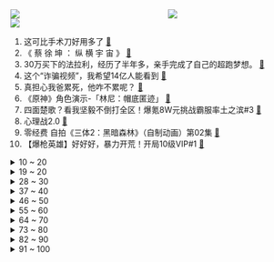 <div >
	<a style="float:left;width:55%;" href = "https://github.com/anuraghazra/github-readme-stats">
	 <img src = "https://github-readme-stats.vercel.app/api?username=iuuuuuaena&theme=buefy&show_icons=true"/>
	</a>
	<a  style="float:right;width:45%" href = "https://github.com/anuraghazra/github-readme-stats">
	 <img  src="https://github-readme-stats.vercel.app/api/top-langs/?username=anuraghazra&layout=compact"/>
	</a>
	</div>

[![](https://img.shields.io/badge/jxd-@jxdgogogo.xyz-yellowgreen.svg)](https://www.jxdgogogo.xyz)<br>
1. 这可比手术刀好用多了 [:link:](//www.bilibili.com/video/BV1XN411873W) <br>
2. 《 蔡 徐 坤 ： 纵 横 宇 宙 》 [:link:](//www.bilibili.com/video/BV1794y1k7c7) <br>
3. 30万买下的法拉利，经历了半年多，亲手完成了自己的超跑梦想。 [:link:](//www.bilibili.com/video/BV1xj41167Ro) <br>
4. 这个“诈骗视频”，我希望14亿人能看到 [:link:](//www.bilibili.com/video/BV118411X7dS) <br>
5. 真担心我爸累死，他咋不累呢？ [:link:](//www.bilibili.com/video/BV1T44y1w7QN) <br>
6. 《原神》角色演示-「林尼：帽底匿迹」 [:link:](//www.bilibili.com/video/BV1ij411B7Rt) <br>
7. 四面楚歌？看我坚毅不倒打全区！爆氪8W元挑战霸服率土之滨#3 [:link:](//www.bilibili.com/video/BV1d8411X7Tx) <br>
8. 心理战2.0 [:link:](//www.bilibili.com/video/BV1CV4y1Y7Vi) <br>
9. 零经费 自拍《三体2：黑暗森林》（自制动画）第02集 [:link:](//www.bilibili.com/video/BV1HX4y1x7Xk) <br>
10. 【爆枪英雄】好好好，暴力开荒！开局10级VIP#1 [:link:](//www.bilibili.com/video/BV1Ap4y137zw) <br>
<details>
<summary>10 ~ 20</summary>

11. 全程发刀！中国家人侠牺牲，主角团只剩两人《80亿个精灵》第五章 [:link:](//www.bilibili.com/video/BV1aF411y7cU) <br>
12. 绝了！被原神的全新入队动画迷晕！！！ [:link:](//www.bilibili.com/video/BV1BF411y7dg) <br>
13. 赌狗必输！慢放1000帧都抓不到的千术手法，阁下该如何应对？ [:link:](//www.bilibili.com/video/BV13u411J7Zn) <br>
14. 【喜哥】《台风迷惑行为》 [:link:](//www.bilibili.com/video/BV19F411y7rk) <br>
15. 快看！闪电侠！【汽油桶快乐阴人流#23】 [:link:](//www.bilibili.com/video/BV1SV4y1Y73E) <br>
16. 小朋友被我当场秒完之后！掏出了一道竞赛题！我该如何应对？ [:link:](//www.bilibili.com/video/BV1g44y1w7wa) <br>
17. 原声，启动！ [:link:](//www.bilibili.com/video/BV1c14y1i7mP) <br>
18. 【原神枫丹一条龙全收集】枫丹4.0(更新至295)枫丹廷/苍晶/白露/宝箱/神瞳/摩拉堆/神秘的书页/神秘的核心/水之印/探索度/路线规划/原神4.0 [:link:](//www.bilibili.com/video/BV1Cm4y1n7VS) <br>
19. 老房改造——大合集，一次性看完老房改造全过程太解压了 [:link:](//www.bilibili.com/video/BV1vV4y1v7L5) <br>
</details>
<details>
<summary>19 ~ 20</summary>

20. 任务：煮面 [:link:](//www.bilibili.com/video/BV1e84y1f7Kf) <br>
21. “以前的花絮是真花絮，现在的花絮都开始演了〞 [:link:](//www.bilibili.com/video/BV1KN4116796) <br>
22. 钢铁侠火箭发射测试成功 [:link:](//www.bilibili.com/video/BV1CV411375y) <br>
23. 《植物娘大战僵尸》角色演示-火爆辣椒 [:link:](//www.bilibili.com/video/BV1uz4y137bG) <br>
24. 什么？说我给非洲大蜗牛撒盐是不对的，那我请它们喝“茅台”呢？ [:link:](//www.bilibili.com/video/BV1Q84y1f7LZ) <br>
25. 它真的来了! [中文字幕]《蜘蛛侠:逝去之莲》饭制电影丨Spider-Man Lotus [:link:](//www.bilibili.com/video/BV1G94y1k7Wy) <br>
26. 楼下的车一直在响警报，借此机会，给邻居们弹首周杰伦吧。 [:link:](//www.bilibili.com/video/BV1n94y167rw) <br>
27. 这个视频献给我仅有的12个粉丝 [:link:](//www.bilibili.com/video/BV13P41147Zg) <br>
28. 早餐天花板！ [:link:](//www.bilibili.com/video/BV1qV41137ij) <br>
</details>
<details>
<summary>28 ~ 30</summary>

29. 《黄沙战神》两人共创战神篇，嗓子喊的直冒烟 [:link:](//www.bilibili.com/video/BV1984y1f7zx) <br>
30. 听话的小猫咪 [:link:](//www.bilibili.com/video/BV1MP411s7Fz) <br>
31. 不要“做”挑战？（第十七期） [:link:](//www.bilibili.com/video/BV1H94y1k7JU) <br>
32. 医生断言儿子3岁必死，高中学历的爸爸不认命，做出中国首款特效药！ [:link:](//www.bilibili.com/video/BV1EF411Z76Y) <br>
33. 这或许比充在游戏里更有意义！ [:link:](//www.bilibili.com/video/BV1dG411Z7j7) <br>
34. 东北林区平房几万一套能过户，过冬是个大考验，想来买房隐居需谨慎 [:link:](//www.bilibili.com/video/BV1Bh4y1S78m) <br>
35. 【原神】4.0枫丹宝箱+神瞳+金属盒 一条龙收集 苍晶/白露/枫丹延/神秘的核心/奇特的零件/地方传奇/地灵龛/神秘的书页 [:link:](//www.bilibili.com/video/BV1x84y1f71H) <br>
36. 「豆瓣8.2」7岁男孩凭借天赋一举拿到全国冠军 [:link:](//www.bilibili.com/video/BV1cN411h7L8) <br>
37. 我要进厂啦！ [:link:](//www.bilibili.com/video/BV1KN41167jL) <br>
</details>
<details>
<summary>37 ~ 40</summary>

38. 【娄艺潇】开口惊艳，超强史诗感！高燃觉醒战歌《Lucilla》来了！ [:link:](//www.bilibili.com/video/BV1d44y1c7kW) <br>
39. 感谢这游戏，让我知道啥叫从头爽到屁股！ [:link:](//www.bilibili.com/video/BV1np4y1J7FC) <br>
40. 《 当 然 了 》 [:link:](//www.bilibili.com/video/BV1u14y1i7Ka) <br>
41. 比99.99%的人更早看到电影，秘密是？ [:link:](//www.bilibili.com/video/BV1X8411X7Af) <br>
42. 《重置末日》（第1-142集3H剧场版） 男人一觉醒来就把父母留下的30亿股票10亿贱卖！ [:link:](//www.bilibili.com/video/BV1Br4y1Z7WK) <br>
43. 第1集｜夏布 [:link:](//www.bilibili.com/video/BV16u411E7Zw) <br>
44. 这应该是我做过最简单的巧克力蛋糕了！不用烤箱 不用打发 不用奶油，全程搅一搅，就get超级浓郁的巧克力蛋糕！趁这个七夕快做给爱的他吧~ [:link:](//www.bilibili.com/video/BV1ax4y1f7xi) <br>
45. 【花小烙】为什么打呼噜的人不会被自己的呼噜声吵醒？ [:link:](//www.bilibili.com/video/BV1rh4y1Q7st) <br>
46. 吃撑了睁着眼睛看着剪的 [:link:](//www.bilibili.com/video/BV1Mu411J78W) <br>
</details>
<details>
<summary>46 ~ 50</summary>

47. 热烈祝贺猫德学院抓到狮子猫！！！ [:link:](//www.bilibili.com/video/BV11r4y1d7nv) <br>
48. 啊？17.0 [:link:](//www.bilibili.com/video/BV1Wz4y137Rm) <br>
49. 夏令营兵王是什么梗【梗指南】 [:link:](//www.bilibili.com/video/BV1SV4y1Y7Mq) <br>
50. 最刺激的一局！！ [:link:](//www.bilibili.com/video/BV1Ch4y1Q7ve) <br>
51. 或许你看过铁甲小宝吗？超元气还原地唱了《清纯正直的卡布达》 [:link:](//www.bilibili.com/video/BV1UF411y7Xn) <br>
52. 货很硬，但它不教你成为学霸，只教你狩猎学霸 [:link:](//www.bilibili.com/video/BV1Pu4y1q7Dt) <br>
53. 我真不玩数值怪！我的青春只有操作！ [:link:](//www.bilibili.com/video/BV1Hu4y1d7Qt) <br>
54. 【AI郭子】童话镇 [:link:](//www.bilibili.com/video/BV1N84y1f73U) <br>
55. 如果后来知道做原神有这么难，可能就不会有勇气做了……【原神】 [:link:](//www.bilibili.com/video/BV1J84y1f7rB) <br>
</details>
<details>
<summary>55 ~ 60</summary>

56. 我从小就听表舅三姑母侄子二姨堂姐的话！ [:link:](//www.bilibili.com/video/BV1sj411B7zH) <br>
57. 上百万的奢侈品家具 佛山工厂专属价 [:link:](//www.bilibili.com/video/BV1XP411W7vp) <br>
58. 给这个up工作真的辛苦大家了…… [:link:](//www.bilibili.com/video/BV1Sp4y1g7iM) <br>
59. 25000日元1人的中国菜omakase？男子吃完这样说…… [:link:](//www.bilibili.com/video/BV1KN41167us) <br>
60. 短短二十秒变心无数回 [:link:](//www.bilibili.com/video/BV1fu4y1i7Gj) <br>
61. 再来点奇怪的动静 [:link:](//www.bilibili.com/video/BV1Wu411J7Hr) <br>
62. 据说很多人都不知道这首歌的原唱是我...那我来认领啦！ [:link:](//www.bilibili.com/video/BV1Tm4y1p74r) <br>
63. 当我把phigros的音效换了 [:link:](//www.bilibili.com/video/BV1Bu4y1i7tq) <br>
64. 《 广 摇 体 操 》 [:link:](//www.bilibili.com/video/BV17G411f7xL) <br>
</details>
<details>
<summary>64 ~ 70</summary>

65. 起猛了，散兵从屏幕里爬出来了！？ [:link:](//www.bilibili.com/video/BV1344y1w77N) <br>
66. 今天宣布一件大事！！ [:link:](//www.bilibili.com/video/BV1P44y1w7Bg) <br>
67. 探秘全球最豪华邮轮！船票2万！9天8夜都吃什么？ [:link:](//www.bilibili.com/video/BV1ZN411872i) <br>
68. 当亲妈和后妈都被困在了电梯里！ [:link:](//www.bilibili.com/video/BV1Sx4y1f7WB) <br>
69. 又是吃饱了撑的一天 [:link:](//www.bilibili.com/video/BV1fV4y1Y7xs) <br>
70. 如果你的超能力是改变物体的颜色？ [:link:](//www.bilibili.com/video/BV19z4y1g7CX) <br>
71. 照进现实！埃及小姐姐cos原神坎蒂丝！ [:link:](//www.bilibili.com/video/BV1614y1v7Bz) <br>
72. 别人的棒冰就是好吃 [:link:](//www.bilibili.com/video/BV14z4y1377R) <br>
73. 【时代少年团】《三人行》08:大厨行 [:link:](//www.bilibili.com/video/BV1N14y1i7wm) <br>
</details>
<details>
<summary>73 ~ 80</summary>

74. 在全世界最高的餐厅用餐是什么体验？【凭啥这么贵ep68-天之锦】 [:link:](//www.bilibili.com/video/BV1GP411s7qh) <br>
75. 看自己的同人小说和手书 [:link:](//www.bilibili.com/video/BV16r4y1Z7mL) <br>
76. 葫芦娃救爷爷为啥一个一个上？童年最大疑惑被李永乐老师解开了！ [:link:](//www.bilibili.com/video/BV1FP411s7Ew) <br>
77. 中国爸妈vs歪果仁，在美国挑战只说中文，能成功吗？ [:link:](//www.bilibili.com/video/BV1T44y1w7jB) <br>
78. 温铁军：房地产危机，想说救你不容易【温言铁语】 [:link:](//www.bilibili.com/video/BV13j411B7Jk) <br>
79. 哥哥！请不要这么高冷！ [:link:](//www.bilibili.com/video/BV1A14y1B7EM) <br>
80. 东北自助盒饭13块钱50个菜长啥样？（草料哥回东北篇） [:link:](//www.bilibili.com/video/BV1Ez4y137g6) <br>
81. 适应不了环境，要学会改变环境 [:link:](//www.bilibili.com/video/BV1im4y1n7En) <br>
82. 给上海铁板烧自助餐2个师傅狠狠上一课 [:link:](//www.bilibili.com/video/BV1hh4y1S7ue) <br>
</details>
<details>
<summary>82 ~ 90</summary>

83. 星之谷饮 [:link:](//www.bilibili.com/video/BV1AF411C7yK) <br>
84. 一不小心误入仙境，养了眼，醉了心，许了愿，甚是难忘 [:link:](//www.bilibili.com/video/BV1Gz4y137td) <br>
85. 史上彩蛋最多的电影，最小的彩蛋98%的人都没有发现 [:link:](//www.bilibili.com/video/BV1s94y167oY) <br>
86. 你好，可以去你家给你做饭吗？福利特辑篇—生日会集体返场！！！ [:link:](//www.bilibili.com/video/BV1yV41137Jf) <br>
87. 疯老马吹牛马自带配音 [:link:](//www.bilibili.com/video/BV1zF411Z7u2) <br>
88. 我用800小时的努力换来了属于我自己的荣耀！国人玩家兮昕的个人理论速通⟪人类一败涂地⟫ [:link:](//www.bilibili.com/video/BV1xr4y1Z75Y) <br>
89. 十秒钟学会在浅滩寻找萤石✨🪨🔦 [:link:](//www.bilibili.com/video/BV1FN41167eK) <br>
90. 圣 地 巡 礼 [:link:](//www.bilibili.com/video/BV1Pm4y1W7qf) <br>
91. 3年时间,从学生到百大,我经历了什么?丨我的创业故事 [:link:](//www.bilibili.com/video/BV1bj411B7xe) <br>
</details>
<details>
<summary>91 ~ 100</summary>

92. 当我在漂流时唱大力王 [:link:](//www.bilibili.com/video/BV1fu411E7JN) <br>
93. 【开箱】2023年了！😅小米智能家居成了吗？ [:link:](//www.bilibili.com/video/BV11j411B7bZ) <br>
94. 根本不敢想象主任会跳女王卡片，现场堪比演唱会！ [:link:](//www.bilibili.com/video/BV1Cu4y1i7KR) <br>
95. 我的人生最美好时光，就是和你们兄弟一场 [:link:](//www.bilibili.com/video/BV1WF411y7F8) <br>
96. 黄瓜也能做辣椒酱？帅小伙买来50斤黄瓜试试！ [:link:](//www.bilibili.com/video/BV1km4y1p79K) <br>
97. 法国人如何评价《原神》给我家门口搬游戏里了？ [:link:](//www.bilibili.com/video/BV1Fp4y1g7CV) <br>
98. 天地无心，日月崇光！！！ [:link:](//www.bilibili.com/video/BV1Um4y1n7hA) <br>
99. 咱爹咱妈的区别 [:link:](//www.bilibili.com/video/BV1LP411s7UY) <br>
100. 他是怎么把这些家伙归拢到一起 不打架 还有一种岁月静好的感觉 [:link:](//www.bilibili.com/video/BV1kG411Z7Hs) <br>
</details>
